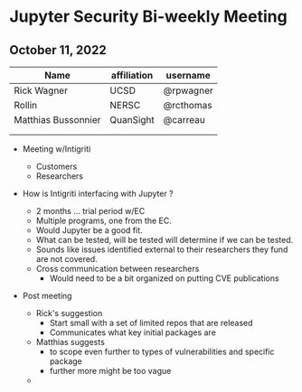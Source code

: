 # Jupyter Security Bi-weekly Meeting

## October 11, 2022

| Name               | affiliation| username         |
| -------------------| -----------| -----------------|
| Rick Wagner        | UCSD       | @rpwagner        |
| Rollin             | NERSC      | @rcthomas        |
| Matthias Bussonnier| QuanSight  | @carreau         |
||||
||||

- Meeting w/Intigriti
    - Customers
    - Researchers

- How is Intigriti interfacing with Jupyter ? 
    - 2 months ... trial period w/EC
    - Multiple programs, one from the EC. 
    - Would Jupyter be a good fit. 
    - What can be tested, will be tested will determine if we can be tested.
    - Sounds like issues identified external to their researchers they fund are not covered.
    - Cross communication between researchers
        - Would need to be a bit organized on putting CVE publications

- Post meeting
    - Rick's suggestion
        - Start small with a set of limited repos that are released
        - Communicates what key initial packages are 
    - Matthias suggests 
        - to scope even further to types of vulnerabilities and specific package
        - further more might be too vague
    - 
